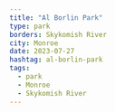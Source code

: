 ```yaml
---
title: "Al Borlin Park"
type: park
borders: Skykomish River
city: Monroe
date: 2023-07-27
hashtag: al-borlin-park
tags:
  - park
  - Monroe
  - Skykomish River
---
```

